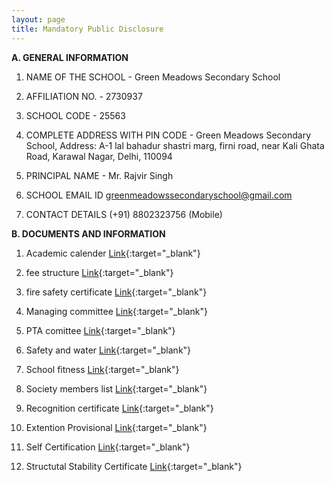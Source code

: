 ```yaml
---
layout: page
title: Mandatory Public Disclosure
---
```


**A. GENERAL INFORMATION**

1.	NAME OF THE SCHOOL -	Green Meadows Secondary School

2. AFFILIATION NO. -	2730937

3. SCHOOL CODE - 25563
	
4.	COMPLETE ADDRESS WITH PIN CODE -
	Green Meadows Secondary School, Address: A-1 lal bahadur shastri marg,
    firni road, near Kali Ghata Road,
   Karawal Nagar, Delhi, 110094
  	
5.	PRINCIPAL NAME - Mr. Rajvir Singh 

6.	SCHOOL EMAIL ID	greenmeadowssecondaryschool@gmail.com
	
7.	CONTACT DETAILS (+91) 8802323756 (Mobile)

**B. DOCUMENTS AND INFORMATION**

1. Academic calender [Link](https://drive.google.com/file/d/1DihCW3XpWOHMY1UqS4GkDLwhK5RtaQHn/view?usp=sharing){:target="_blank"}
 
2. fee structure [Link](https://drive.google.com/file/d/1zCS4RyHVhZFyiNbgjp2tSn7wXrW0aVEh/view?usp=drive_link){:target="_blank"}
 
3. fire safety certificate [Link](https://drive.google.com/file/d/1mb2qftz7rJGyd0BbpSOAI-hOMVQIUHCG/view?usp=sharing){:target="_blank"}

4. Managing committee [Link](https://drive.google.com/file/d/1YmNgUr_PPTMbrSuq7yqWu_QDQB9fwdh7/view?usp=drive_link){:target="_blank"}

5. PTA comittee [Link](https://drive.google.com/file/d/19Hygy_vWiIE90Uu_rAz1EBhZLWqlNg14/view?usp=drive_link){:target="_blank"}

6. Safety and water [Link](https://drive.google.com/file/d/19B4tcsHFvw9QVQLSmR6mB4sb-QkAAlVF/view?usp=drive_link){:target="_blank"}
 
7. School fitness [Link](https://drive.google.com/file/d/14A4pXexwqM3fVHb04taHOMnVJaEmVnra/view?usp=drive_link){:target="_blank"}

8. Society members list [Link](https://drive.google.com/file/d/1UbAkKY186MsnCqtW32r4AERxa5bv0uIL/view?usp=sharing){:target="_blank"}

9. Recognition certificate [Link](https://drive.google.com/file/d/1xPhX4E1hsOcdkWeaBYXblqdDOdqQOprX/view?usp=sharing){:target="_blank"}

10. Extention Provisional [Link](https://drive.google.com/file/d/11BmBu-JlJ1vLDu5P2AP_5BB0z6wZOvXm/view?usp=sharing){:target="_blank"}

11. Self Certification [Link](https://drive.google.com/file/d/1m1vI8QlXHcUMwoXcLU-s7JsUptvnqNru/view?usp=sharing){:target="_blank"}

12. Structutal Stability Certificate [Link](https://drive.google.com/file/d/1jPg8508dMmjfOxhDCq7DcI1twLVhOwf6/view?usp=sharing){:target="_blank"}













